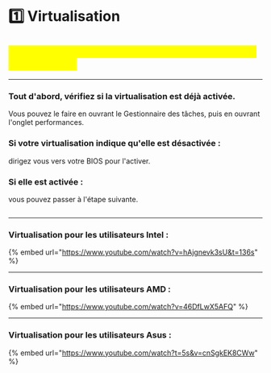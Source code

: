 # 1️⃣ Virtualisation

## <mark style="color:yellow;">Cette page vous aidera à activer la virtualisation dans le BIOS.</mark>

***

### Tout d'abord, vérifiez si la virtualisation est déjà activée.

Vous pouvez le faire en ouvrant le Gestionnaire des tâches, puis en ouvrant l'onglet performances.&#x20;

### Si votre virtualisation indique qu'elle est désactivée :

&#x20;dirigez vous vers votre BIOS pour l'activer.

### Si elle est activée :&#x20;

vous pouvez passer à l'étape suivante.

<figure><img src="broken-reference" alt=""><figcaption></figcaption></figure>

***

### Virtualisation pour les utilisateurs Intel :

{% embed url="https://www.youtube.com/watch?v=hAjgnevk3sU&t=136s" %}

***

### Virtualisation pour les utilisateurs AMD :

{% embed url="https://www.youtube.com/watch?v=46DfLwX5AFQ" %}

***

### Virtualisation pour les utilisateurs Asus :

{% embed url="https://www.youtube.com/watch?t=5s&v=cnSgkEK8CWw" %}
